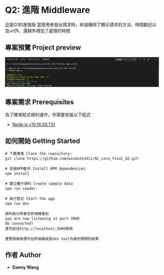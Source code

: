 # Q2: 進階 Middleware

這是Q1的進階版
當使用者發出請求時，終端機除了顯示請求的方法、時間戳記以及url外，還額外增加了處理的時間

## 專案預覽 Project preview

![image](https://github.com/windate3411/AC_core_final_Q2/blob/master/result.PNG)

## 專案需求 Prerequisites

為了確保程式順利運作，你需要安裝以下程式 

+ [Node.js v10.16.0(LTS)](https://nodejs.org/en/)

## 如何開始 Getting Started
```
# 下載專案 Clone the repository:
git clone https://github.com/windate3411/AC_core_final_Q2.git

# 安裝NPM套件 Install NPM dependencies
npm install

# 建立種子資料 Create sample data
npm run seeder

# 執行程式 Start the app
npm run dev

順利執行時會在終端機看到
you are now listening at port 3000
db connected!
便可前往http://localhost:3000使用

重整頁面後便可在終端機或是dev tool內看到預期的結果
```

## 作者 Author

* **Danny Wang** 



 
 
 
 
 